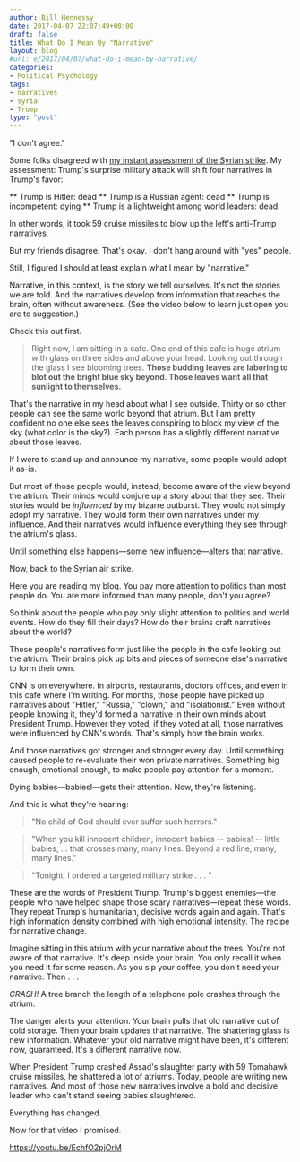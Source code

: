 ```yaml
---
author: Bill Hennessy
date: 2017-04-07 22:07:49+00:00
draft: false
title: What Do I Mean By "Narrative"
layout: blog
#url: e/2017/04/07/what-do-i-mean-by-narrative/
categories:
- Political Psychology
tags:
- narratives
- syria
- Trump
type: "post"
---
```


"I don't agree."

Some folks disagreed with [my instant assessment of the Syrian strike](https://hennessysview.com/2017/04/06/trump-launched-59-cruise-missiles-at-leftist-narratives/). My assessment: Trump's surprise military attack will shift four narratives in Trump's favor:




** Trump is Hitler: dead
** Trump is a Russian agent: dead
** Trump is incompetent: dying
** Trump is a lightweight among world leaders: dead


In other words, it took 59 cruise missiles to blow up the left's anti-Trump narratives.

But my friends disagree. That's okay. I don't hang around with "yes" people.

Still, I figured I should at least explain what I mean by "narrative."

Narrative, in this context, is the story we tell ourselves. It's not the stories we are told. And the narratives develop from information that reaches the brain, often without awareness. (See the video below to learn just open you are to suggestion.)

Check this out first.



> Right now, I am sitting in a cafe. One end of this cafe is huge atrium with glass on three sides and above your head. Looking out through the glass I see blooming trees. **Those budding leaves are laboring to blot out the bright blue sky beyond. Those leaves want all that sunlight to themselves.**



That's the narrative in my head about what I see outside. Thirty or so other people can see the same world beyond that atrium. But I am pretty confident no one else sees the leaves conspiring to block my view of the sky (what color is the sky?). Each person has a slightly different narrative about those leaves.

If I were to stand up and announce my narrative, some people would adopt it as-is.

But most of those people would, instead, become aware of the view beyond the atrium. Their minds would conjure up a story about that they see. Their stories would be _influenced_ by my bizarre outburst. They would not simply adopt my narrative. They would form their own narratives under my influence. And their narratives would influence everything they see through the atrium's glass.

Until something else happens—some new influence—alters that narrative.

Now, back to the Syrian air strike.

Here you are reading my blog. You pay more attention to politics than most people do. You are more informed than many people, don't you agree?

So think about the people who pay only slight attention to politics and world events. How do they fill their days? How do their brains craft narratives about the world?

Those people's narratives form just like the people in the cafe looking out the atrium. Their brains pick up bits and pieces of someone else's narrative to form their own.

CNN is on everywhere. In airports, restaurants, doctors offices, and even in this cafe where I'm writing. For months, those people have picked up narratives about "Hitler," "Russia," "clown," and "isolationist." Even without people knowing it, they'd formed a narrative in their own minds about President Trump. However they voted, if they voted at all, those narratives were influenced by CNN's words. That's simply how the brain works.

And those narratives got stronger and stronger every day. Until something caused people to re-evaluate their won private narratives. Something big enough, emotional enough, to make people pay attention for a moment.

Dying babies—babies!—gets their attention. Now, they're listening.

And this is what they're hearing:



> "No child of God should ever suffer such horrors."





> "When you kill innocent children, innocent babies -- babies! -- little babies, ... that crosses many, many lines. Beyond a red line, many, many lines."





> "Tonight, I ordered a targeted military strike . . . "



These are the words of President Trump. Trump's biggest enemies—the people who have helped shape those scary narratives—repeat these words. They repeat Trump's humanitarian, decisive words again and again. That's high information density combined with high emotional intensity. The recipe for narrative change.

Imagine sitting in this atrium with your narrative about the trees. You're not aware of that narrative. It's deep inside your brain. You only recall it when you need it for some reason. As you sip your coffee, you don't need your narrative. Then . . .

_CRASH!_ A tree branch the length of a telephone pole crashes through the atrium.

The danger alerts your attention. Your brain pulls that old narrative out of cold storage. Then your brain updates that narrative. The shattering glass is new information. Whatever your old narrative might have been, it's different now, guaranteed. It's a different narrative now.

When President Trump crashed Assad's slaughter party with 59 Tomahawk cruise missiles, he shattered a lot of atriums. Today, people are writing new narratives. And most of those new narratives involve a bold and decisive leader who can't stand seeing babies slaughtered.

Everything has changed.

Now for that video I promised.

https://youtu.be/EchfO2pjOrM


